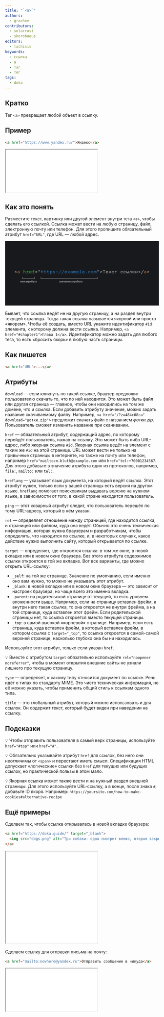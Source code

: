 ```yaml
---
title: "`<a>`"
authors:
  - grachev
contributors:
  - solarrust
  - skorobaeus
editors:
  - tachisis
keywords:
  - ссылка
  - a
  - тэг
  - тег
tags:
  - doka
---
```


## Кратко

Тег `<a>` превращает любой объект в ссылку.

## Пример

```html
<a href="https://www.yandex.ru/">Яндекс</a>
```

<iframe title="Обычная ссылка" src="demos/basic/" height="140"></iframe>

## Как это понять

Разместите текст, картинку или другой элемент внутри тега `<a>`, чтобы сделать его ссылкой. Ссылка может вести на любую страницу, файл, электронную почту или телефон. Для этого пропишите обязательный атрибут `href="URL"`, где URL — любой адрес.

![Пример ссылки с атрибутом и его значением](images/a.png)

Бывает, что ссылка ведёт не на другую страницу, а на раздел внутри текущей страницы. Тогда такая ссылка называется якорной или просто «якорем». Чтобы её создать, вместо URL укажите идентификатор `#id` элемента, к которому должна вести ссылка. Например, `<a href="#chapter1">Глава 1</a>`. Идентификатор можно задать для любого тега, то есть «бросить якорь» в любую часть страницы.

## Как пишется

```html
<a href="URL">...</a>
```

## Атрибуты

`download` — если кликнуть по такой ссылке, браузер предложит пользователю скачать то, что по ней находится. Это может быть файл или другая страница — главное, чтобы они находились на том же домене, что и ссылка. Если добавить атрибуту значение, можно задать название скачиваемому файлу. Например, `<a href="/?z=484c08ca" download="фотки.zip">` предложит скачать файл с названием _фотки.zip_. Пользователь сможет изменить название при скачивании.

`href` — обязательный атрибут, содержащий адрес, по которому перейдёт пользователь, нажав на ссылку. Это может быть либо URL-адрес, либо якорная ссылка `#id`. Якорная ссылка ведёт на элемент с таким же `#id` на этой странице. URL может вести не только на привычные страницы в интернете, но также на почту или телефон, например `href="mailto:m.bluth@example.com` или `href="tel:+70001234567`. Для этого добавьте в значение атрибута один из протоколов, например, `file:`, `mailto:` или `tel:`.

`hreflang` — указывает язык документа, на который ведёт ссылка. Этот атрибут нужен, только если у вашей страницы есть версия на другом языке. `hreflang` помогает поисковикам выдавать версию на нужном языке, в зависимости от того, в какой стране находится пользователь.

`ping` — этот коварный атрибут следит, что пользователь перешёл по тому URL-адресу, который в нём указан.

`rel` — определяет отношение между страницей, где находится ссылка, и страницей или файлом, куда она ведёт. Обычно это очень техническая информация, которая нужна браузерам и разработчикам, чтобы определять, что находится по ссылке, и, в некоторых случаях, какое действие нужно выполнить сайту, который открывается по ссылке.

`target` — определяет, где откроется ссылка: в том же окне, в новой вкладке или в новом окне браузера. Без этого атрибута содержимое ссылки откроется в той же вкладке. Вот все варианты, где можно открыть URL-ссылку:

- `_self`: на той же странице. Значение по умолчанию, если именно оно вам нужно, то можно не указывать этот атрибут.
- `_blank`: в новой вкладке или в новом окне браузера — это зависит от настроек браузера, но чаще всего это именно вкладка.
- `_parent`: на родительской странице от текущей, то есть уровнем вложенности выше. Например, если на страницу вставлен фрейм, а внутри него такая ссылка, то она откроется не внутри фрейма, а на той странице, куда вставлен этот фрейм. Если родительской страницы нет, то ссылка откроется вместо текущей страницы.
- `_top`: в самой высокой «корневой» странице. Например, если есть страница, куда вставлен фрейм, в который вставлен фрейм, в котором ссылка c `target="_top"`, то ссылка откроется в самой-самой верхней странице, насколько глубоко она бы ни находилась.

Используйте этот атрибут, только если указан `href`.

💡 Вместе с атрибутом `target` обязательно используйте `rel="noopener noreferrer"`, чтобы в момент открытия внешние сайты не узнали лишнего про текущую страницу.

`type` — определяет, к какому типу относится документ по ссылке. Речь идёт о типах по стандарту MIME. Это чисто техническая информация, но её можно указать, чтобы применить общий стиль к ссылкам одного типа.

`title` — это глобальный атрибут, который можно использовать и для ссылок. Он содержит текст, который будет виден при наведении на ссылку.

## Подсказки

💡 Чтобы отправить пользователя в самый верх страницы, используйте `href="#top"` или `href="#"`.

💡 Обязательно указывайте атрибут `href` для ссылок, без него они неотличимы от `<span>` и перестают иметь смысл. Спецификация HTML допускает «логические» ссылки без `href` для текущих или будущих ссылок, но практической пользы в этом мало.

💡 Якорная ссылка может также вести и на нужный раздел внешней страницы. Для этого используйте URL-ссылку, а в конце,  после знака `#`, добавьте ID якоря. Например: `https://yoursite.com/how-to-make-cookies#alternative-recipe`

## Ещё примеры

Сделаем так, чтобы ссылка открывалась в новой вкладке браузера:

```html
<a href="https://doka.guide/" target="_blank">
  <img src="dogs.png" alt="Три собаки: одна смотрит влево, вторая закрыла глаза и спит, третья смотрит вправо">
</a>
```

<iframe title="Ссылка на изображении" src="demos/image/" height="300"></iframe>

Сделаем ссылку для отправки письма на почту:

```html
<a href="mailto:nowhere@yandex.ru">Отправить сообщение в никуда</a>
```

<iframe title="Ссылка mailto" src="demos/mail/" height="140"></iframe>
